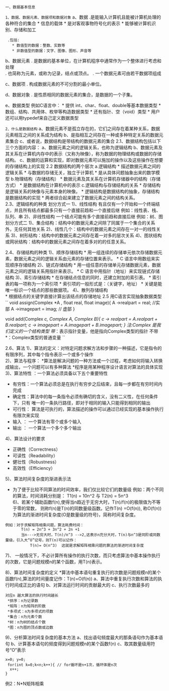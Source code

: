 
`一、数据基本信息`

`1、数据、数据元素、数据项和数据对象`
  a、数据 
     .是能输入计算机且能被计算机处理的各种符合的集合
       * 信息的载体
       * 是对客观事物符号化的表示
       * 能够被计算机识别、存储和加工
     
     .包括:
       * 数值型的数据：整数、实数等
       * 非数值型的数据：文字、图像、图形、声音等
     
  b、数据元素
     . 是数据的基本单位，在计算机程序中通常作为一个整体进行考虑和处理      
     . 也简称为元素，或称为记录，结点或顶点。 
     . 一个数据元素可由若干数据项组成
     
  c、数据项
     . 构成数据元素的不可分割的最小单位。
     
  d、数据对象
     . 是性质相同的数据元素的集合，是数据的一个子集。   
     
  e、数据类型
     例如C语言中：
      * 提供 int、char、float、double等基本数据类型
      * 数组、结构、共用体、枚举等构造数据类型
      * 还有指针、空（void）类型
      * 用户还可以用typedef来自己定义数据类型  
     
`2、什么是数据结构`
   a、数据元素不是孤立存在的，它们之间存在着某种关系，数据元素相互之间的关系成为结构
   b、是指相互之间存在一种或多种特定关系的数据元素集合
   c、或者说，数据结构是带结构的数据元素的集合
2.1、数据结构包括以下三个方面的内容：
   a、数据元素之间的逻辑关系，也称为逻辑结构
   b、数据元素及其关系在计算机内存中的表示（又称为映像），称为数据的物理结构或数据的存储结构。
   c、数据的运算和实现，即对数据元素可以施加的操作以及这些操作在想要的存储结构上的实现
2.2 数据结构的两个层次
   a.逻辑结构 
     * 描述数据元素之间的逻辑关系
     * 与数据的存储无关，独立于计算机
     * 是从具体问题抽象出来的数学模型
   b.物理结构（存储结构）
     * 数据元素及其关系在计算机存储器中的结构（存储方式）
     * 是数据结构在计算机中的表示
   c.逻辑结构与存储结构的关系
     * 存储结构是逻辑关系的映像与元素本身的映像。
     * 逻辑结构是数据结构的抽象，存储结构是数据结构的实现
     * 两者综合起来建立了数据元素之间的结构关系。    
2.3、逻辑结构的种类
    划分方式一
    1)、线性结构
        有且仅有一个开始和一个终端结点，并且所有结点都最多只有一个直接前趋和一个直接后继
         例如：线性表、栈、队列、串
    2)、非线性结构
        一个结点可能有多个直接前趋和直接后继
         例如：树、图           
    划分方式二
    1)、集合结构：结构中的数据元素之间除了同属于一个集合的关系外，无任何其他关系
    2)、线性几个：结构中的数据元素之间存在一对一的线性关系
    3)、树形结构：结构中的数据元素之间存在着一对多的层次关系
    4)、图状结构或网状结构：结构中的数据元素之间存在着多对的的任意关系。
    
2.4、存储结构的种类
    1)、顺序存储结构
         * 用一组连续的存储单元依次存储数据元素，数据元素之间的逻辑关系由元素的存储位置来表示。
         * C 语言中用数组来实现顺序存储结构
    2)、链式存储结构
        * 用一组任意的存储单元存储数据元素，数据元素之间的逻辑关系用指针来表示。
        * C 语言中用指针（地址）来实现链式存储结构
    3)、索引存储结构
       * 在存储结点信息的同时，还建立附加的索引表。
       * 索引表的每一项称为一个索引项
       * 索引项的一般形式是：（关键字，地址）
       * 关键是能唯一标识一个结点的那些数据项。
    4)、散列存储结构     
       * 根据结点的关键字直接计算出该结点的存储地址
2.5 用C语言实现抽象数据类型
``
 void assign(Complex *A , float real, float image){
   A ->realpart = real; //实部
   A ->imagepart = imag; // 虚部
 }
 
 void add(Complex *c, Complex A, Complex B){
   c -> realpart = A.realpart + B.realpart;
   c -> imagepart = A.imagepart + B.imagepart;
 }
 注:Complex 是我们定义的一个结构类型
  带*：表示指针变量，他是指向Complex类型的指针
  不带*：Complex类型的普通变量
``     
     
2.6、算法
1)、算法的定义：对特定问题求解方法和步骤的一种描述，它是指令的有限序列，其中每个指令表示一个或多个操作     
2)、算法与程序：
   *算法是解决问题的一种方法或一个过程，考虑如何将输入转换成输出，一个问题可以有多种算法
   *程序是用某种程序设计语言对算法的具体实现
3)、算法特性 ：一个算法必须具备以下五个重要特性
  * 有穷性：一个算法必须总是在执行有穷步之后结束，且每一步都在有穷时间内完成
  * 确定性：算法中的每一条指令必须有确切的含义，没有二义性，在任何条件下，只有
       唯一的一条执行路径，即对于相同的输入只能得到相同的输出
  * 可行性： 算法是可执行的，算法描述的操作可以通过已经实现的基本操作执行有限次来实现
  * 输入 ： 一个算法有零个或多个输入
  * 输出 ： 一个算法一个多个多个输出
      
4)、算法设计的要求
  * 正确性（Correctness）
  * 可读性（Readability）
  * 健壮性（Robustness）
  * 高效性（Efficiency）  
  
5)、算法时间复杂度的渐进表示法
  * 为了便于比较不同算法的时间效率，我们仅比较它们的数量级
    例如：两个不同的算法，时间消耗分别是：
      T1(n) = 10n^2 与 T2(n) = 5n^3  
6)、若某个辅助函数f(n),使得当n趋近于无穷大时，T(n)/f(n)的极限值为不等于零的常数，
     则称f(n)是T(n)的同数量级函数。记作T(n) =O(f(n)), 称O(f(n))为算法的渐进时间复杂度(O是数量级的符号)，简称时间复杂度。
 ```
例如：对于求解矩阵相乘问题，算法耗费时间：
        T(n) = 2n^3 + 3n^2 + 2n +1
        当n--->无穷大时，T(n)/n^3 -->2,这表示n充分大时，T(n)与n^3是同阶或同数量级，引入大“O”记号，则T(n)可以记作：
            T(n)= O(n^3)  这就是求解矩阵相乘问题的算法的渐进时间复杂度 

 ```  
7)、 一般情况下，不必计算所有操作的执行次数，而只考虑算法中基本操作执行的次数，它是问题规模n的某个函数，用T(n)表示。
     
8)、算法时间复杂度的定义
    *算法中基本语句重复执行的次数是问题规模n的某个函数f(n),算法的时间量度记作：T(n)=O(f(n))
      a、算法中重复执行次数和算法的执行时间成正比的语句
      b、对算法运行时间的贡献最大的
      c、执行次数最多的     
      
    对应n 越大算法的执行时间越长
     *排序：n为记录数
     *矩阵：n为矩阵的阶数
     *多项式：n为多项式的项数
     *集合：n为元素个数
     *树：n为树的结点个数
     *图：n为图的顶点数或边数
9)、分析算法时间复杂度的基本方法
    a、找出语句频度最大的那条语句作为基本语句
    b、计算基本语句的频度得到问题规模n的某个函数f(n)
    c、取其数量级用符号“O”表示
```
x=0; y=0;
 for(int k=0;k<n;k++){ // for循环是n+1次，循环体是n次
  x++;
}

```

例2：N*N矩阵相乘
              
